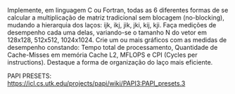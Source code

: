 Implemente, em linguagem C ou Fortran, todas as 6 diferentes formas de se calcular a multiplicação de matriz tradicional sem blocagem (no-blocking), mudando a hierarquia dos laços: ijk, ikj, jik, jki, kij, kji.
Faça medições de desempenho cada uma delas, variando-se o tamanho N do vetor em 128x128, 512x512, 1024x1024. Crie um ou mais gráficos com as medidas de desempenho constando: Tempo total de processamento, Quantidade de Cache-Misses em memória Cache L2, MFLOPS e CPI (Cycles per instructions). Destaque a forma de organização do laço mais eficiente.


PAPI PRESETS: https://icl.cs.utk.edu/projects/papi/wiki/PAPI3:PAPI_presets.3
